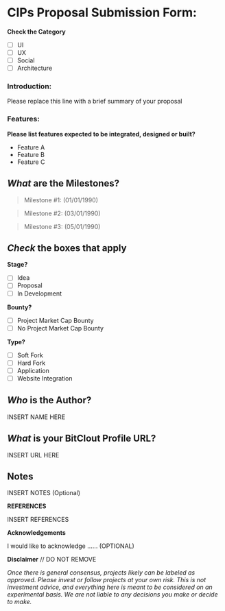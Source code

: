 # CIPs Proposal Submission Form:

**Check the Category**
- [ ] UI
- [ ] UX
- [ ] Social
- [ ] Architecture

<!-- You can erase any parts of this template not applicable to your Issue. -->

### Introduction:

Please replace this line with a brief summary of your proposal

### Features:

**Please list features expected to be integrated, designed or built?**
- Feature A
- Feature B
- Feature C

## *What* are the Milestones?
<!-- Please list the milestones and potential timelines for the project -->
> Milestone #1: (01/01/1990)

> Milestone #2: (03/01/1990)

> Milestone #3: (05/01/1990)

## *Check* the boxes that apply
<!-- Ex. supervision, sending messages, texter profiles -->
**Stage?**
- [ ] Idea
- [ ] Proposal
- [ ] In Development

**Bounty?**
- [ ] Project Market Cap Bounty
- [ ] No Project Market Cap Bounty

**Type?**
- [ ] Soft Fork
- [ ] Hard Fork
- [ ] Application
- [ ] Website Integration

## *Who* is the Author?

INSERT NAME HERE

## *What* is your BitClout Profile URL?

INSERT URL HERE

## Notes

INSERT NOTES (Optional)

**REFERENCES**

INSERT REFERENCES

**Acknowledgements**

I would like to acknowledge ...... (OPTIONAL)

**Disclaimer** // DO NOT REMOVE

*Once there is general consensus, projects likely can be labeled as approved. Please invest or follow projects at your own risk. This is not investment advice, and everything here is meant to be considered on an experimental basis. We are not liable to any decisions you make or decide to make.*
